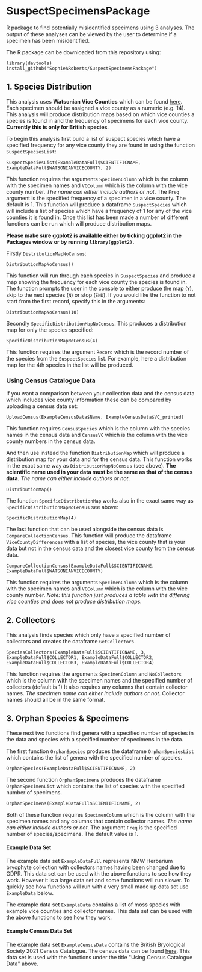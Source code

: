 # SuspectSpecimensPackage

R package to find potentially misidentified specimens using 3 analyses. The output of these analyses can be viewed by the user to determine if a specimen has been misidentified. 

The R package can be downloaded from this repository using:

```
library(devtools)
install_github("SophieARoberts/SuspectSpecimensPackage")
```

## 1. Species Distribution

This analysis uses **Watsonian Vice Counties** which can be found [here](https://www.brc.ac.uk/article/british-vice-counties).
Each specimen should be assigned a vice county as a numeric (e.g. 14).
This analysis will produce distribution maps based on which vice counties a species is found in and the frequency of specimens for each vice county. **Currently this is only for British species**.

To begin this analysis first build a list of suspect species which have a specified frequency for any vice county they are found in using the function `SuspectSpeciesList`:

```
SuspectSpeciesList(ExampleDataFull$SCIENTIFICNAME, ExampleDataFull$WATSONIANVICECOUNTY, 2)
```

This function requires the arguments `SpecimenColumn` which is the column with the specimen names and `VCColumn` which is the column with the vice county number.
*The name can either include authors or not*.
The `Freq` argument is the specified frequency of a specimen in a vice county. The default is 1.
This function will produce a dataframe `SuspectSpecies` which will include a list of species which have a frequency of 1 for any of the vice counties it is found in.
Once this list has been made a number of different functions can be run which will produce distribution maps.

**Please make sure ggplot2 is available either by ticking ggplot2 in the Packages window or by running `library(ggplot2)`.**

Firstly `DistributionMapNoCensus`:

```
DistributionMapNoCensus()
```

This function will run through each species in `SuspectSpecies` and produce a map showing the frequency for each vice county the species is found in.
The function prompts the user in the console to either produce the map (`Y`), skip to the next species (`N`) or stop (`END`).
If you would like the function to not start from the first record, specify this in the arguments:

```
DistributionMapNoCensus(10)
```


Secondly `SpecificDistributionMapNoCensus`. This produces a distribution map for only the species specified:

```
SpecificDistributionMapNoCensus(4)
```

This function requires the argument `Record` which is the record number of the species from the `SuspectSpecies` list. For example, here a distribution map for the 4th species in the list will be produced.

### Using Census Catalogue Data

If you want a comparison between your collection data and the census data which includes vice county information these can be compared by uploading a census data set:

```
UploadCensus(ExampleCensusData$Name, ExampleCensusData$VC_printed)
```
This function requires `CensusSpecies` which is the column with the species names in the census data and `CensusVC` which is the column with the vice county numbers in the census data.

And then use instead the function `DistributionMap` which will produce a distribution map for your data and for the census data. This function works in the exact same way as `DistributionMapNoCensus` (see above).
**The scientific name used in your data must be the same as that of the census data**.
*The name can either include authors or not*.

```
DistributionMap()
```
The function `SpecificDistributionMap` works also in the exact same way as `SpecificDistributionMapNoCensus` see above:

```
SpecificDistributionMap(4)
```
The last function that can be used alongside the census data is `CompareCollectionCensus`. This function will produce the dataframe `ViceCountyDifferences` with a list of species, the vice county that is your data but not in the census data and the closest vice county from the census data.

```
CompareCollectionCensus(ExampleDataFull$SCIENTIFICNAME, ExampleDataFull$WATSONIANVICECOUNTY)
```
This function requires the arguments `SpecimenColumn` which is the column with the specimen names and `VCColumn` which is the column with the vice county number.
*Note: this function just produces a table with the differing vice counties and does not produce distribution maps.*

## 2. Collectors

This analysis finds species which only have a specified number of collectors and creates the dataframe `GetCollectors`.

```
SpeciesCollectors(ExampleDataFull$SCIENTIFICNAME, 3, ExampleDataFull$COLLECTOR1, ExampleDataFull$COLLECTOR2, ExampleDataFull$COLLECTOR3, ExampleDataFull$COLLECTOR4)
```
This function requires the arguments `SpecimenColumn` and `NoCollectors` which is the column with the specimen names and the specified number of collectors (default is 1) It also requires any columns that contain collector names. *The specimen name can either include authors or not*. Collector names should all be in the same format.

## 3. Orphan Species & Specimens

These next two functions find genera with a specified number of species in the data and species with a specified number of specimens in the data.

The first function `OrphanSpecies` produces the dataframe `OrphanSpeciesList` which contains the list of genera with the specified number of species.

```
OrphanSpecies(ExampleDataFull$SCIENTIFICNAME, 2)
```

The second function `OrphanSpecimens` produces the dataframe `OrphanSpecimenList` which contains the list of species with the specified number of specimens.


```
OrphanSpecimens(ExampleDataFull$SCIENTIFICNAME, 2)
```

Both of these function requires `SpecimenColumn` which is the column with the specimen names and any columns that contain collector names. *The name can either include authors or not*. The argument `Freq` is the specified number of species/specimens. The default value is 1.

#### Example Data Set

The example data set `ExampleDataFull` represents NMW Herbarium bryophyte collection with collectors names having been changed due to GDPR. This data set can be used with the above functions to see how they work. However it is a large data set and some functions will run slower. To quickly see how functions will run with a very small made up data set use `ExampleData` below.

The example data set `ExampleData` contains a list of moss species with example vice counties and collector names. This data set can be used with the above functions to see how they work.

#### Example Census Data Set

The example data set `ExampleCensusData` contains the British Bryological Society 2021 Census Catalogue. The census data can be found [here](https://www.britishbryologicalsociety.org.uk/publications/census-catalogue/). This data set is used with the functions under the title "Using Census Catalogue Data" above.
